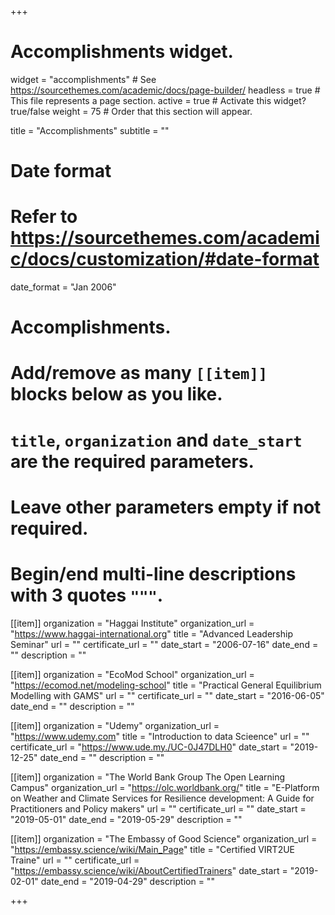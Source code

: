 +++
# Accomplishments widget.
widget = "accomplishments"  # See https://sourcethemes.com/academic/docs/page-builder/
headless = true  # This file represents a page section.
active = true  # Activate this widget? true/false
weight = 75  # Order that this section will appear.

title = "Accomplish&shy;ments"
subtitle = ""

# Date format
#   Refer to https://sourcethemes.com/academic/docs/customization/#date-format
date_format = "Jan 2006"

# Accomplishments.
#   Add/remove as many `[[item]]` blocks below as you like.
#   `title`, `organization` and `date_start` are the required parameters.
#   Leave other parameters empty if not required.
#   Begin/end multi-line descriptions with 3 quotes `"""`.

[[item]]
  organization = "Haggai Institute"
  organization_url = "https://www.haggai-international.org"
  title = "Advanced Leadership Seminar"
  url = ""
  certificate_url = ""
  date_start = "2006-07-16"
  date_end = ""
  description = ""

[[item]]
  organization = "EcoMod School"
  organization_url = "https://ecomod.net/modeling-school"
  title = "Practical General Equilibrium Modelling with GAMS"
  url = ""
  certificate_url = ""
  date_start = "2016-06-05"
  date_end = ""
  description = ""
  
[[item]]
  organization = "Udemy"
  organization_url = "https://www.udemy.com"
  title = "Introduction to data Scieence"
  url = ""
  certificate_url = "https://www.ude.my./UC-0J47DLH0"
  date_start = "2019-12-25"
  date_end = ""
  description = ""
  
[[item]]
  organization = "The World Bank Group The Open Learning Campus"
  organization_url = "https://olc.worldbank.org/"
  title = "E-Platform on Weather and Climate Services for Resilience development: A Guide for Practitioners and Policy makers"
  url = ""
  certificate_url = ""
  date_start = "2019-05-01"
  date_end = "2019-05-29"
  description = ""

[[item]]
  organization = "The Embassy of Good Science"
  organization_url = "https://embassy.science/wiki/Main_Page"
  title = "Certified VIRT2UE Traine"
  url = ""
  certificate_url = "https://embassy.science/wiki/AboutCertifiedTrainers"
  date_start = "2019-02-01"
  date_end = "2019-04-29"
  description = ""

+++
